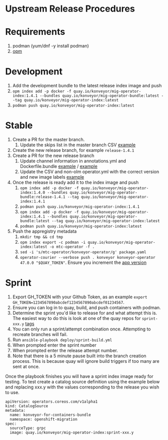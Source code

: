 # Upstream Release Procedures
# Requirements
1. podman (yum/dnf -y install podman)
1. [opm](https://github.com/operator-framework/operator-registry)

# Development
1. Add the development bundle to the latest release index image and push
  1. `opm index add -p docker -f quay.io/konveyor/mig-operator-index:1.4.1 --bundles quay.io/konveyor/mig-operator-bundle:latest --tag quay.io/konveyor/mig-operator-index:latest`
  1. `podman push quay.io/konveyor/mig-operator-index:latest`

# Stable
1. Create a PR for the master branch.
   1. Update the skips list in the master branch CSV [example](https://github.com/konveyor/mig-operator/pull/460)
1. Create the new release branch, for example `release-1.4.1`
1. Create a PR for the new release branch
   1. Update channel information in annotations.yml and Dockerfile.bundle [example](https://github.com/konveyor/mig-operator/pull/463) / [example](https://github.com/konveyor/mig-operator/pull/461)
   1. Update the CSV  and non-olm operator.yml with the correct version and new image labels [example](https://github.com/konveyor/mig-operator/pull/461)
1. Once the release is ready add it to the index image and push
   1. `opm index add -p docker -f quay.io/konveyor/mig-operator-index:1.4.0 --bundles quay.io/konveyor/mig-operator-bundle:release-1.4.1 --tag quay.io/konveyor/mig-operator-index:1.4.1`
   1. `podman push quay.io/konveyor/mig-operator-index:1.4.1`
   1. `opm index add -p docker -f quay.io/konveyor/mig-operator-index:1.4.1 --bundles quay.io/konveyor/mig-operator-bundle:latest --tag quay.io/konveyor/mig-operator-index:latest`
   1. `podman push quay.io/konveyor/mig-operator-index:latest`
1. Push the appregistry metadata
   1. `mkdir tmp && cd tmp`
   1. `opm index export -c podman -i quay.io/konveyor/mig-operator-index:latest -o mtc-operator -f .`
   1. `sed -i 's/mtc-operator/konveyor-operator/g' package.yaml`
   1. `operator-courier --verbose push . konveyor konveyor-operator 47.0.0 "$QUAY_TOKEN"`. Ensure you increment the [app version](https://quay.io/application/konveyor/konveyor-operator)

# Sprint
1. Export GH_TOKEN with your Github Token, as an example `export GH_TOKEN=1234567890abcdef1234567890abcdef01234567`.
1. Ensure you can log in to quay, build, and push containers with podman.
1. Determine the sprint you'd like to release for and what attempt this is. The easiest way to do this is look at one of the quay repos for `sprint-xxx.y` [tags](https://quay.io/repository/konveyor/mig-operator-container?tab=tags)
1. You can only run a sprint/attempt combination once. Attempting to recreate branches will fail.
1. Run `ansible-playbook deploy/sprint-build.yml`
1. When prompted enter the sprint number
1. When prompted enter the release attempt number.
1. Note that there is a 5 minute pause built into the branch creation process. This is because quay will ignore build triggers if too many are sent at once.

Once the playbook finishes you will have a sprint index image ready for testing. To test create a catalog source definition using the example below and replacing xxx.y with the values corresponding to the release you wish to use.
```
apiVersion: operators.coreos.com/v1alpha1
kind: CatalogSource
metadata:
  name: konveyor-for-containers-bundle
  namespace: openshift-migration
spec:
  sourceType: grpc
  image: quay.io/konveyor/mig-operator-index:sprint-xxx.y
```
